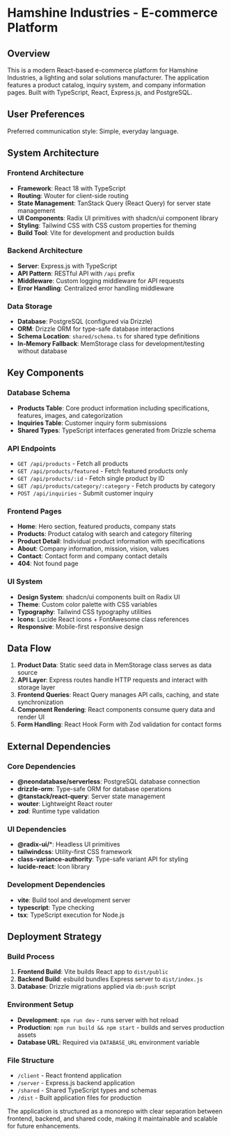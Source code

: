 # Hamshine Industries - E-commerce Platform

## Overview

This is a modern React-based e-commerce platform for Hamshine Industries, a lighting and solar solutions manufacturer. The application features a product catalog, inquiry system, and company information pages. Built with TypeScript, React, Express.js, and PostgreSQL.

## User Preferences

Preferred communication style: Simple, everyday language.

## System Architecture

### Frontend Architecture
- **Framework**: React 18 with TypeScript
- **Routing**: Wouter for client-side routing
- **State Management**: TanStack Query (React Query) for server state management
- **UI Components**: Radix UI primitives with shadcn/ui component library
- **Styling**: Tailwind CSS with CSS custom properties for theming
- **Build Tool**: Vite for development and production builds

### Backend Architecture
- **Server**: Express.js with TypeScript
- **API Pattern**: RESTful API with `/api` prefix
- **Middleware**: Custom logging middleware for API requests
- **Error Handling**: Centralized error handling middleware

### Data Storage
- **Database**: PostgreSQL (configured via Drizzle)
- **ORM**: Drizzle ORM for type-safe database interactions
- **Schema Location**: `shared/schema.ts` for shared type definitions
- **In-Memory Fallback**: MemStorage class for development/testing without database

## Key Components

### Database Schema
- **Products Table**: Core product information including specifications, features, images, and categorization
- **Inquiries Table**: Customer inquiry form submissions
- **Shared Types**: TypeScript interfaces generated from Drizzle schema

### API Endpoints
- `GET /api/products` - Fetch all products
- `GET /api/products/featured` - Fetch featured products only
- `GET /api/products/:id` - Fetch single product by ID
- `GET /api/products/category/:category` - Fetch products by category
- `POST /api/inquiries` - Submit customer inquiry

### Frontend Pages
- **Home**: Hero section, featured products, company stats
- **Products**: Product catalog with search and category filtering
- **Product Detail**: Individual product information with specifications
- **About**: Company information, mission, vision, values
- **Contact**: Contact form and company contact details
- **404**: Not found page

### UI System
- **Design System**: shadcn/ui components built on Radix UI
- **Theme**: Custom color palette with CSS variables
- **Typography**: Tailwind CSS typography utilities
- **Icons**: Lucide React icons + FontAwesome class references
- **Responsive**: Mobile-first responsive design

## Data Flow

1. **Product Data**: Static seed data in MemStorage class serves as data source
2. **API Layer**: Express routes handle HTTP requests and interact with storage layer
3. **Frontend Queries**: React Query manages API calls, caching, and state synchronization
4. **Component Rendering**: React components consume query data and render UI
5. **Form Handling**: React Hook Form with Zod validation for contact forms

## External Dependencies

### Core Dependencies
- **@neondatabase/serverless**: PostgreSQL database connection
- **drizzle-orm**: Type-safe ORM for database operations
- **@tanstack/react-query**: Server state management
- **wouter**: Lightweight React router
- **zod**: Runtime type validation

### UI Dependencies
- **@radix-ui/***: Headless UI primitives
- **tailwindcss**: Utility-first CSS framework
- **class-variance-authority**: Type-safe variant API for styling
- **lucide-react**: Icon library

### Development Dependencies
- **vite**: Build tool and development server
- **typescript**: Type checking
- **tsx**: TypeScript execution for Node.js

## Deployment Strategy

### Build Process
1. **Frontend Build**: Vite builds React app to `dist/public`
2. **Backend Build**: esbuild bundles Express server to `dist/index.js`
3. **Database**: Drizzle migrations applied via `db:push` script

### Environment Setup
- **Development**: `npm run dev` - runs server with hot reload
- **Production**: `npm run build && npm start` - builds and serves production assets
- **Database URL**: Required via `DATABASE_URL` environment variable

### File Structure
- `/client` - React frontend application
- `/server` - Express.js backend application  
- `/shared` - Shared TypeScript types and schemas
- `/dist` - Built application files for production

The application is structured as a monorepo with clear separation between frontend, backend, and shared code, making it maintainable and scalable for future enhancements.